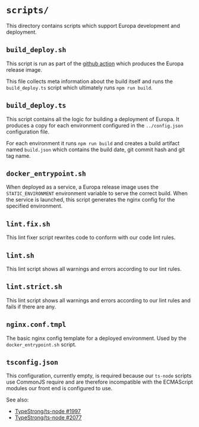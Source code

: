 # `scripts/`

This directory contains scripts which support Europa development and deployment.

## `build_deploy.sh`

This script is run as part of the [github action][gha-build] which produces the
Europa release image.

This file collects meta information about the build itself and runs
the `build_deploy.ts` script which ultimately runs `npm run build`.

[gha-build]: https://github.com/kbase/ui/blob/main/.github/workflows/reusable_build-push.yml#L50-L51

## `build_deploy.ts`

This script contains all the logic for building a deployment of Europa.
It produces a copy for each environment configured in the `../config.json`
configuration file.

For each environment it runs `npm run build` and creates a build artifact named
`build.json` which contains the build date, git commit hash and git tag name.

## `docker_entrypoint.sh`

When deployed as a service, a Europa release image uses the `STATIC_ENVIRONMENT`
environment variable to serve the correct build. When the service is launched,
this script generates the nginx config for the specified environment.

## `lint.fix.sh`

This lint fixer script rewrites code to conform with our code lint rules.

## `lint.sh`

This lint script shows all warnings and errors according to our lint rules.

## `lint.strict.sh`

This lint script shows all warnings and errors according to our lint rules and
fails if there are any.

## `nginx.conf.tmpl`

The basic nginx config template for a deployed environment. Used by the
`docker_entrypoint.sh` script.

## `tsconfig.json`

This configuration, currently empty, is required because our `ts-node` scripts
use CommonJS require and are therefore incompatible with the ECMAScript modules
our front end is configured to use.

See also:

- [TypeStrong/ts-node #1997][ts-node-1997]
- [TypeStrong/ts-node #2077][ts-node-2077]

[ts-node-1997]: https://github.com/TypeStrong/ts-node/issues/1997
[ts-node-2077]: https://github.com/TypeStrong/ts-node/issues/2077
